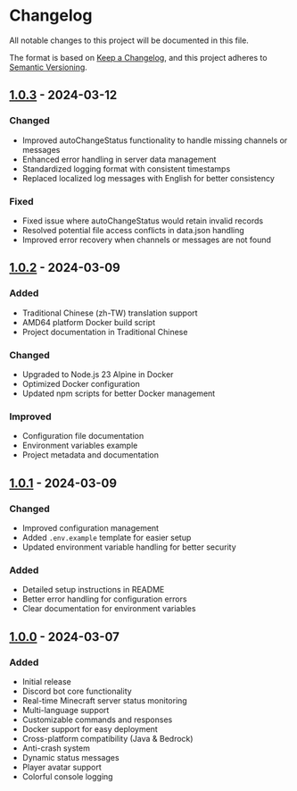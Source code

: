 # Changelog

All notable changes to this project will be documented in this file.

The format is based on [Keep a Changelog](https://keepachangelog.com/en/1.1.0/),
and this project adheres to [Semantic Versioning](https://semver.org/spec/v2.0.0.html).

## [1.0.3] - 2024-03-12

### Changed
- Improved autoChangeStatus functionality to handle missing channels or messages
- Enhanced error handling in server data management
- Standardized logging format with consistent timestamps
- Replaced localized log messages with English for better consistency

### Fixed
- Fixed issue where autoChangeStatus would retain invalid records
- Resolved potential file access conflicts in data.json handling
- Improved error recovery when channels or messages are not found

## [1.0.2] - 2024-03-09

### Added
- Traditional Chinese (zh-TW) translation support
- AMD64 platform Docker build script
- Project documentation in Traditional Chinese

### Changed
- Upgraded to Node.js 23 Alpine in Docker
- Optimized Docker configuration
- Updated npm scripts for better Docker management

### Improved
- Configuration file documentation
- Environment variables example
- Project metadata and documentation

## [1.0.1] - 2024-03-09

### Changed
- Improved configuration management
- Added `.env.example` template for easier setup
- Updated environment variable handling for better security

### Added
- Detailed setup instructions in README
- Better error handling for configuration errors
- Clear documentation for environment variables

## [1.0.0] - 2024-03-07

### Added
- Initial release
- Discord bot core functionality
- Real-time Minecraft server status monitoring
- Multi-language support
- Customizable commands and responses
- Docker support for easy deployment
- Cross-platform compatibility (Java & Bedrock)
- Anti-crash system
- Dynamic status messages
- Player avatar support
- Colorful console logging

[1.0.3]: https://github.com/crazycat836/minecraft-discord-bot/releases/tag/v1.0.3
[1.0.2]: https://github.com/crazycat836/minecraft-discord-bot/releases/tag/v1.0.2
[1.0.1]: https://github.com/crazycat836/minecraft-discord-bot/releases/tag/v1.0.1
[1.0.0]: https://github.com/crazycat836/minecraft-discord-bot/releases/tag/v1.0.0 